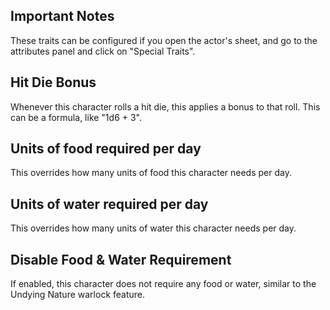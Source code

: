 ## Important Notes
These traits can be configured if you open the actor's sheet, and go to the attributes panel and click on "Special Traits".

## Hit Die Bonus
Whenever this character rolls a hit die, this applies a bonus to that roll. This can be a formula, like "1d6 + 3".

## Units of food required per day
This overrides how many units of food this character needs per day.

## Units of water required per day
This overrides how many units of water this character needs per day.

## Disable Food & Water Requirement
If enabled, this character does not require any food or water, similar to the Undying Nature warlock feature.
